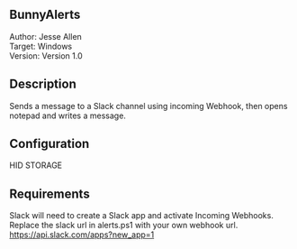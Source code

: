## BunnyAlerts

Author: Jesse Allen     
Target: Windows     
Version: Version 1.0

## Description

Sends a message to a Slack channel using incoming Webhook, then opens notepad and writes a message.

## Configuration

HID STORAGE

## Requirements

Slack will need to create a Slack app and activate Incoming Webhooks. Replace the slack url in alerts.ps1 with your own webhook url. 
https://api.slack.com/apps?new_app=1


